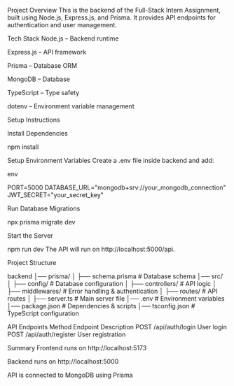 Project Overview
This is the backend of the Full-Stack Intern Assignment, built using Node.js, Express.js, and Prisma. It provides API endpoints for authentication and user management.

Tech Stack
Node.js – Backend runtime

Express.js – API framework

Prisma – Database ORM

MongoDB – Database

TypeScript – Type safety

dotenv – Environment variable management

Setup Instructions

Install Dependencies

npm install

Setup Environment Variables
Create a .env file inside backend and add:

env

PORT=5000
DATABASE_URL="mongodb+srv://your_mongodb_connection"
JWT_SECRET="your_secret_key"

Run Database Migrations


npx prisma migrate dev

Start the Server

npm run dev
The API will run on http://localhost:5000/api.

Project Structure

backend
│── prisma/
│   ├── schema.prisma         # Database schema
│── src/
│   ├── config/               # Database configuration
│   ├── controllers/          # API logic
│   ├── middlewares/          # Error handling & authentication
│   ├── routes/               # API routes
│   ├── server.ts             # Main server file
│── .env                      # Environment variables
│── package.json              # Dependencies & scripts
│── tsconfig.json             # TypeScript configuration

API Endpoints
Method	Endpoint	Description
POST	/api/auth/login	User login
POST	/api/auth/register	User registration

Summary
Frontend runs on http://localhost:5173

Backend runs on http://localhost:5000

API is connected to MongoDB using Prisma